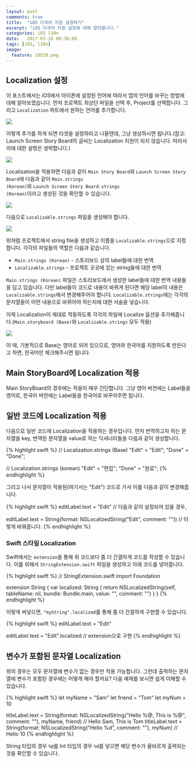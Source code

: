 ```yaml
---
layout: post
comments: true
title:  "iOS 다국어 지원 설정하기"
excerpt: "iOS 다국어 지원 설정에 대해 알아봅니다."
categories: iOS l10n
date:   2017-03-16 00:30:00
tags: [iOS, l10n]
image:
  feature: iOS10.png
---
```


## Localization 설정

이 포스트에서는 iOS에서 아이폰에 설정된 언어에 따라서 앱의 언어를 바꾸는 방법에 대해 알아보겠습니다. 먼저 프로젝트 최상단 파일을 선택 후, Project를 선택합니다. 그리고 <code>Localization</code> 파트에서 원하는 언어를 추가합니다.

<img src="https://dl.dropbox.com/s/tnx1lgvoy8uxh63/lang1.png">

이렇게 추가를 하게 되면 타겟을 설정하라고 나올텐데, 그냥 생성하시면 됩니다.(참고: Launch Screen Story Board의 글씨는 Localization 지원이 되지 않습니다. 따라서 이에 대한 설명은 생략합니다.)

<img src="https://dl.dropbox.com/s/95ikeq2o2w13x6e/lang2.png">

Localization을 적용하면 다음과 같이 <code>Main Story Board</code>와 <code>Launch Screen Story Board</code>에 다음과 같이 <code>Main.strings (Korean)</code>와 <code>Launch Screen Story Board.strings (Korean)</code>이라고 생성된 것을 확인할 수 있습니다.

<img src="https://dl.dropbox.com/s/lu2jaus11ol7epa/lang3.png">

다음으로 <code>Localizable.strings</code> 파일을 생성해야 합니다.

<img src="https://dl.dropbox.com/s/cbbrv3e40wy7my0/lang5.png">


위처럼 프로젝트에서 string file을 생성하고 이름을 <code>Localizable.strings</code>으로 지정합니다. 각각의 파일들의 역할은 다음과 같습니다.

* <code>Main.strings (Korean)</code> - 스토리보드 상의 label들에 대한 번역
* <code>Localizable.strings</code> - 프로젝트 곳곳에 있는 string들에 대한 번역

<code>Main.strings (Korean)</code> 파일은 스토리보드에서 생성한 label들에 대한 번역 내용들을 담고 있습니다. 다만 label들이 코드로 내용이 바뀌게 된다면 해당 label의 내용은 <code>Localizable.strings</code>에서 변경해주어야 합니다. <code>Localizable.strings</code>에는 각각의 문자열들이 어떤 내용으로 바뀌어야 하는지에 대한 서술을 넣습니다.

이제 Localization이 제대로 작동하도록 각각의 파일에 Localize 옵션을 추가해줍니다.(<code>Main.storyboard (Base)</code>와 <code>Localizable.strings</code> 모두 적용)

<img src="https://dl.dropbox.com/s/lvl5f7y72g3java/lang4.png">

이 때, 기본적으로 Base는 영어로 되어 있으므로, 영어와 한국어를 지원하도록 만든다고 하면, 한국어만 체크해주시면 됩니다.

## Main StoryBoard에 Localization 적용

Main StoryBoard의 경우에는 적용이 매우 간단합니다. 그냥 영어 버전에는 Label들을 영어로, 한국어 버전에는 Label들을 한국어로 바꾸어주면 됩니다.


## 일반 코드에 Localization 적용

다음으로 일반 코드에 Localization을 적용하는 경우입니다. 먼저 번역하고자 하는 문자열을 key, 번역된 문자열을 value로 하는 딕셔너리들을 다음과 같이 생성합니다.

{% highlight swift %}
// Localization.strings (Base)
"Edit" = "Edit";
"Done" = "Done";

// Localization.strings (korean)
"Edit" = "편집";
"Done" = "완료";
{% endhighlight %}

그리고 나서 문자열이 적용된(여기서는 "Edit") 코드로 가서 이를 다음과 같이 변경해줍니다.

{% highlight swift %}
editLabel.text = "Edit" // 다음과 같이 설정되어 있을 경우,

editLabel.text = String(format: NSLocalizedString("Edit", comment: "")) // 이렇게 바꿔줍니다.
{% endhighlight %}

### Swift 스타일 Localization

Swift에서는 <code>extension</code>을 통해 위 코드보다 좀 더 간결하게 코드를 작성할 수 있습니다. 이를 위해서 <code>StringExtension.swift</code> 파일을 생성하고 아래 코드를 넣어줍니다.

{% highlight swift %}
// StringExtension.swift
import Foundation

extension String {
    var localized: String {
        return NSLocalizedString(self, tableName: nil, bundle: Bundle.main, value: "", comment: "")
    }
}
{% endhighlight %}

이렇게 써넣으면, <code>"myString".localized</code>를 통해 좀 더 간결하게 구현할 수 있습니다.

{% highlight swift %}
editLabel.text = "Edit"

editLabel.text = "Edit".localized // extension으로 구현
{% endhighlight %}

## 변수가 포함된 문자열 Localization

위의 경우는 모두 문자열에 변수가 없는 경우만 적용 가능합니다. 그런데 출력하는 문자열에 변수가 포함된 경우에는 어떻게 해야 할까요? 다음 예제를 보시면 쉽게 이해할 수 있습니다.

{% highlight swift %}
let myName = "Sam"
let friend = "Tom"
let myNum = 10

titleLabel.text = String(format: NSLocalizedString("Hello %@, This is %@", comment: ""), myName, friend) // Hello Sam, This is Tom
titleLabel.text = String(format: NSLocalizedString("Hello %d", comment: ""), myNum) // Hello 10
{% endhighlight %}

String 타입의 경우 <code>%@</code>를 Int 타입의 경우 <code>%d</code>를 넣으면 해당 변수가 올바르게 출력되는 것을 확인할 수 있습니다.
